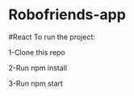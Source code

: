# Robofriends-app

#React To run the project:

1-Clone this repo

2-Run npm install

3-Run npm start
